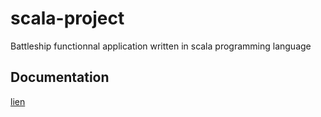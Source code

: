 # scala-project
Battleship functionnal application written in scala programming language

## Documentation 
[lien](https://kevinhassan.github.io/scala-project/)
